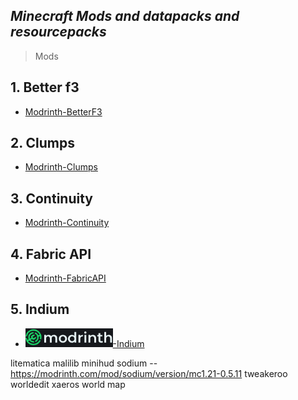 ## **_Minecraft Mods and datapacks and resourcepacks_**

> Mods

## 1. **Better f3**

- [Modrinth-BetterF3](https://modrinth.com/mod/betterf3/versions?l=fabric&c=release)

## 2. Clumps
- [Modrinth-Clumps](https://modrinth.com/mod/clumps/versions?l=fabric)

## 3. Continuity

- [Modrinth-Continuity](https://modrinth.com/mod/continuity/versions?l=fabric&c=release)

## 4. Fabric API

- [Modrinth-FabricAPI](https://modrinth.com/mod/fabric-api/versions?c=release)


## 5. Indium

- [<img src="modrinth.png" height = 30/>-Indium](https://modrinth.com/mod/indium/versions?l=fabric&c=release)


litematica
malilib
minihud
sodium --https://modrinth.com/mod/sodium/version/mc1.21-0.5.11
tweakeroo
worldedit
xaeros world map
